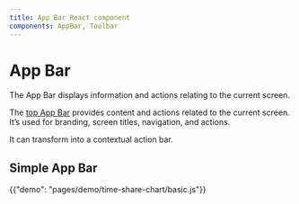 ```yaml
---
title: App Bar React component
components: AppBar, Toolbar
---
```


# App Bar

<p class="description">The App Bar displays information and actions relating to the current screen.</p>

The [top App Bar](https://material.io/design/components/app-bars-top.html) provides content and actions related to the current screen. It’s used for branding, screen titles, navigation, and actions.

It can transform into a contextual action bar.

## Simple App Bar

{{"demo": "pages/demo/time-share-chart/basic.js"}}
